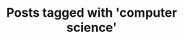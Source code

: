 ---
layout: tag
tag: computer science
title: "Posts tagged with 'computer science'"
permalink: /tags/computer-science/
---